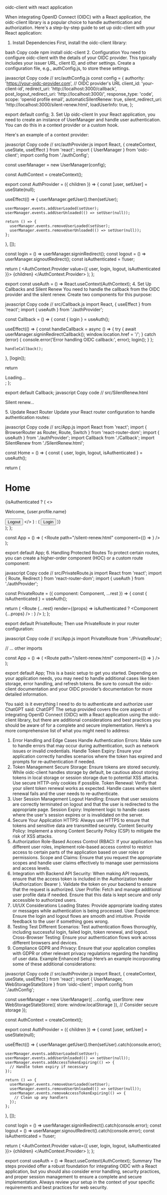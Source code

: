 oidc-client with react application

When integrating OpenID Connect (OIDC) with a React application, the oidc-client library is a popular choice to handle authentication and authorization. Here's a step-by-step guide to set up oidc-client with your React application:

1. Install Dependencies
First, install the oidc-client library:

bash
Copy code
npm install oidc-client
2. Configuration
You need to configure oidc-client with the details of your OIDC provider. This typically includes your issuer URL, client ID, and other settings. Create a configuration file, e.g., authConfig.js, to store these settings.

javascript
Copy code
// src/authConfig.js
const config = {
  authority: 'https://your-oidc-provider.com', // OIDC provider's URL
  client_id: 'your-client-id',
  redirect_uri: 'http://localhost:3000/callback',
  post_logout_redirect_uri: 'http://localhost:3000/',
  response_type: 'code',
  scope: 'openid profile email',
  automaticSilentRenew: true,
  silent_redirect_uri: 'http://localhost:3000/silent-renew.html',
  loadUserInfo: true,
};

export default config;
3. Set Up oidc-client
In your React application, you need to create an instance of UserManager and handle user authentication. You can do this in a context provider or a custom hook.

Here's an example of a context provider:

javascript
Copy code
// src/authProvider.js
import React, { createContext, useState, useEffect } from 'react';
import { UserManager } from 'oidc-client';
import config from './authConfig';

const userManager = new UserManager(config);

const AuthContext = createContext();

export const AuthProvider = ({ children }) => {
  const [user, setUser] = useState(null);

  useEffect(() => {
    userManager.getUser().then(setUser);

    userManager.events.addUserLoaded(setUser);
    userManager.events.addUserUnloaded(() => setUser(null));

    return () => {
      userManager.events.removeUserLoaded(setUser);
      userManager.events.removeUserUnloaded(() => setUser(null));
    };
  }, []);

  const login = () => userManager.signinRedirect();
  const logout = () => userManager.signoutRedirect();
  const isAuthenticated = !!user;

  return (
    <AuthContext.Provider value={{ user, login, logout, isAuthenticated }}>
      {children}
    </AuthContext.Provider>
  );
};

export const useAuth = () => React.useContext(AuthContext);
4. Set Up Callbacks and Silent Renew
You need to handle the callback from the OIDC provider and the silent renew. Create two components for this purpose:

javascript
Copy code
// src/Callback.js
import React, { useEffect } from 'react';
import { useAuth } from './authProvider';

const Callback = () => {
  const { login } = useAuth();

  useEffect(() => {
    const handleCallback = async () => {
      try {
        await userManager.signinRedirectCallback();
        window.location.href = '/';
      } catch (error) {
        console.error('Error handling OIDC callback:', error);
        login();
      }
    };

    handleCallback();
  }, [login]);

  return <div>Loading...</div>;
};

export default Callback;
javascript
Copy code
// src/SilentRenew.html
<!DOCTYPE html>
<html>
<head>
  <meta charset="UTF-8">
  <title>Silent Renew</title>
  <script src="https://cdn.jsdelivr.net/npm/oidc-client/dist/oidc-client.min.js"></script>
  <script>
    document.addEventListener('DOMContentLoaded', function () {
      const userManager = new Oidc.UserManager({
        // You must configure these settings correctly
        authority: 'https://your-oidc-provider.com',
        client_id: 'your-client-id',
        redirect_uri: 'http://localhost:3000/callback',
        silent_redirect_uri: 'http://localhost:3000/silent-renew.html',
        response_type: 'code',
        scope: 'openid profile email',
        automaticSilentRenew: true,
      });

      userManager.events.addSilentRenewError(function (error) {
        console.error('Silent renew error:', error);
      });

      userManager.signinSilent()
        .then(function () {
          window.location.href = '/';
        })
        .catch(function (error) {
          console.error('Silent renew failed:', error);
        });
    });
  </script>
</head>
<body>
  <p>Silent renew...</p>
</body>
</html>
5. Update React Router
Update your React router configuration to handle authentication routes:

javascript
Copy code
// src/App.js
import React from 'react';
import { BrowserRouter as Router, Route, Switch } from 'react-router-dom';
import { useAuth } from './authProvider';
import Callback from './Callback';
import SilentRenew from './SilentRenew.html';

const Home = () => {
  const { user, login, logout, isAuthenticated } = useAuth();

  return (
    <div>
      <h1>Home</h1>
      {isAuthenticated ? (
        <>
          <p>Welcome, {user.profile.name}</p>
          <button onClick={logout}>Logout</button>
        </>
      ) : (
        <button onClick={login}>Login</button>
      )}
    </div>
  );
};

const App = () => (
  <Router>
    <Switch>
      <Route path="/" exact component={Home} />
      <Route path="/callback" component={Callback} />
      <Route path="/silent-renew.html" component={() => <SilentRenew />} />
    </Switch>
  </Router>
);

export default App;
6. Handling Protected Routes
To protect certain routes, you can create a higher-order component (HOC) or a custom route component:

javascript
Copy code
// src/PrivateRoute.js
import React from 'react';
import { Route, Redirect } from 'react-router-dom';
import { useAuth } from './authProvider';

const PrivateRoute = ({ component: Component, ...rest }) => {
  const { isAuthenticated } = useAuth();

  return (
    <Route
      {...rest}
      render={(props) =>
        isAuthenticated ? <Component {...props} /> : <Redirect to="/" />
      }
    />
  );
};

export default PrivateRoute;
Then use PrivateRoute in your router configuration:

javascript
Copy code
// src/App.js
import PrivateRoute from './PrivateRoute';

// ... other imports

const App = () => (
  <Router>
    <Switch>
      <Route path="/" exact component={Home} />
      <Route path="/callback" component={Callback} />
      <Route path="/silent-renew.html" component={() => <SilentRenew />} />
      <PrivateRoute path="/protected" component={ProtectedPage} />
    </Switch>
  </Router>
);

export default App;
This is a basic setup to get you started. Depending on your application needs, you may need to handle additional cases like token storage, error handling, and refresh tokens. Be sure to consult the oidc-client documentation and your OIDC provider’s documentation for more detailed information.



You said:
is it everything I need to do to authenticate and authorize user 
ChatGPT said:
ChatGPT
The setup provided covers the core aspects of integrating OpenID Connect (OIDC) with a React application using the oidc-client library, but there are additional considerations and best practices you should be aware of for a complete and secure implementation. Here’s a more comprehensive list of what you might need to address:

1. Error Handling and Edge Cases
Handle Authentication Errors: Make sure to handle errors that may occur during authentication, such as network issues or invalid credentials.
Handle Token Expiry: Ensure your application correctly handles scenarios where the token has expired and prompts for re-authentication if needed.
2. Token Management
Secure Storage: Ensure tokens are stored securely. While oidc-client handles storage by default, be cautious about storing tokens in local storage or session storage due to potential XSS attacks. Use secure HTTP-only cookies if possible.
Token Renewal: Verify that your silent token renewal works as expected. Handle cases where silent renewal fails and the user needs to re-authenticate.
3. User Session Management
Logout Handling: Ensure that user sessions are correctly terminated on logout and that the user is redirected to the appropriate page.
Session Expiry: Implement logic to handle cases where the user's session expires or is invalidated on the server.
4. Secure Your Application
HTTPS: Always use HTTPS to ensure that tokens and sensitive data are transmitted securely.
Content Security Policy: Implement a strong Content Security Policy (CSP) to mitigate the risk of XSS attacks.
5. Authorization
Role-Based Access Control (RBAC): If your application has different user roles, implement role-based access control to restrict access to certain parts of the application based on user roles or permissions.
Scope and Claims: Ensure that you request the appropriate scopes and handle user claims effectively to manage user permissions and access levels.
6. Integration with Backend
API Security: When making API requests, ensure that the access token is included in the Authorization header (Authorization: Bearer <token>). Validate the token on your backend to ensure that the request is authorized.
User Profile: Fetch and manage additional user profile data if needed. Ensure that this data is kept secure and only accessible to authorized users.
7. UI/UX Considerations
Loading States: Provide appropriate loading states or messages while authentication is being processed.
User Experience: Ensure the login and logout flows are smooth and intuitive. Provide feedback to the user if something goes wrong.
8. Testing
Test Different Scenarios: Test authentication flows thoroughly, including successful login, failed login, token renewal, and logout.
Cross-Browser Testing: Ensure your authentication flows work across different browsers and devices.
9. Compliance
GDPR and Privacy: Ensure that your application complies with GDPR or other relevant privacy regulations regarding the handling of user data.
Example Enhanced Setup
Here’s an example incorporating some of these additional considerations:

javascript
Copy code
// src/authProvider.js
import React, { createContext, useState, useEffect } from 'react';
import { UserManager, WebStorageStateStore } from 'oidc-client';
import config from './authConfig';

const userManager = new UserManager({
  ...config,
  userStore: new WebStorageStateStore({ store: window.localStorage }), // Consider secure storage
});

const AuthContext = createContext();

export const AuthProvider = ({ children }) => {
  const [user, setUser] = useState(null);

  useEffect(() => {
    userManager.getUser().then(setUser).catch(console.error);

    userManager.events.addUserLoaded(setUser);
    userManager.events.addUserUnloaded(() => setUser(null));
    userManager.events.addAccessTokenExpiring(() => {
      // Handle token expiry if necessary
    });

    return () => {
      userManager.events.removeUserLoaded(setUser);
      userManager.events.removeUserUnloaded(() => setUser(null));
      userManager.events.removeAccessTokenExpiring(() => {
        // Clean up any handlers
      });
    };
  }, []);

  const login = () => userManager.signinRedirect().catch(console.error);
  const logout = () => userManager.signoutRedirect().catch(console.error);
  const isAuthenticated = !!user;

  return (
    <AuthContext.Provider value={{ user, login, logout, isAuthenticated }}>
      {children}
    </AuthContext.Provider>
  );
};

export const useAuth = () => React.useContext(AuthContext);
Summary
The steps provided offer a robust foundation for integrating OIDC with a React application, but you should also consider error handling, security practices, and proper session management to ensure a complete and secure implementation. Always review your setup in the context of your specific requirements and best practices for web security.


